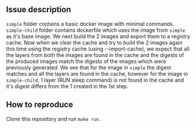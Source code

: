 ## Issue description

`simple` folder contains a basic docker image with minimal commands. `simple-child` folder contains dockerfile which uses the image from `simple` as it's base image.
We next build the 2 images and export them to a registry cache. Now when we clear the cache and try to build the 2 images again this time using the registry cache (using --import-cache), we expect that all the layers from both the images are found in the cache and the digests of the produced images match the digests of the images which were previously generated. We see that for the image in `simple` the digest matches and all the layers are found in the cache, however for the image in `simple-child`, 1 layer (RUN sleep command) is not found in the cache and it's digest differs from the 1 created in the 1st step.

## How to reproduce

Clone this repository and run `make run`.